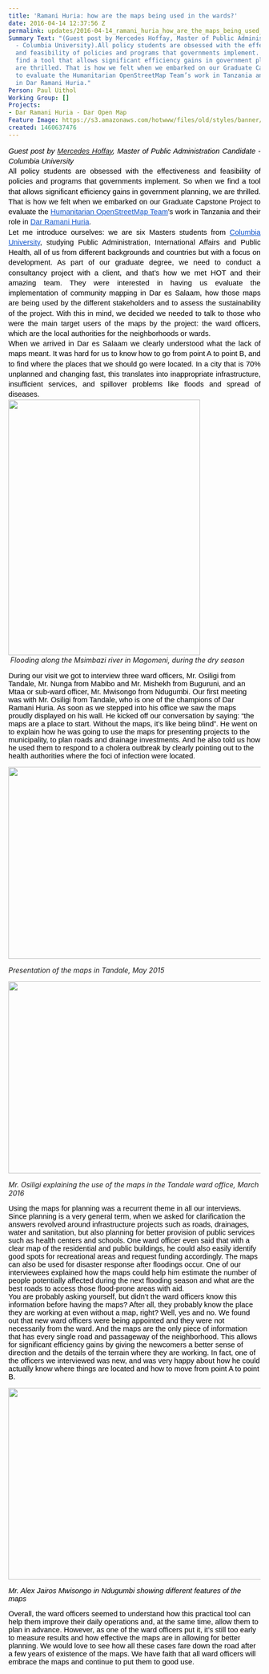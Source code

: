```yaml
---
title: 'Ramani Huria: how are the maps being used in the wards?'
date: 2016-04-14 12:37:56 Z
permalink: updates/2016-04-14_ramani_huria_how_are_the_maps_being_used_in_the_wards?
Summary Text: "(Guest post by Mercedes Hoffay, Master of Public Administration Candidate
  - Columbia University).All policy students are obsessed with the effectiveness
  and feasibility of policies and programs that governments implement. So when we
  find a tool that allows significant efficiency gains in government planning, we
  are thrilled. That is how we felt when we embarked on our Graduate Capstone Project
  to evaluate the Humanitarian OpenStreetMap Team’s work in Tanzania and their role
  in Dar Ramani Huria."
Person: Paul Uithol
Working Group: []
Projects:
- Dar Ramani Huria - Dar Open Map
Feature Image: https://s3.amazonaws.com/hotwww/files/old/styles/banner/public/17639216374_f1e8eb7881_o.jpg
created: 1460637476
---
```


<p style="line-height: 1.38; margin-top: 0pt; margin-bottom: 0pt; text-align: justify;" dir="ltr"><em><span style="font-size: 14.6667px; font-family: Arial; color: #000000; background-color: transparent; font-weight: 400; font-variant: normal; text-decoration: none; vertical-align: baseline;">Guest post by </span></em><span id="docs-internal-guid-d9659fc8-14bc-c4a3-0c71-eaec737f7f61" style="font-size: 14.666666666666666px; font-family: Arial; color: #000000; background-color: transparent; font-weight: 400; font-style: normal; font-variant: normal; text-decoration: none; vertical-align: baseline;"><em><a href="https://twitter.com/mechihoff">Mercedes Hoffay</a>, Master of Public Administration Candidate - Columbia University</em> </span></p><p id="docs-internal-guid-d9659fc8-14bd-44b7-1c57-45a30d3ad10c" style="line-height: 1.38; margin-top: 0pt; margin-bottom: 0pt; text-align: justify;" dir="ltr"><span style="font-size: 14.666666666666666px; font-family: Arial; color: #000000; background-color: transparent; font-weight: 400; font-style: normal; font-variant: normal; text-decoration: none; vertical-align: baseline;">All policy students are obsessed with the effectiveness and feasibility of policies and programs that governments implement. So when we find a tool that allows significant efficiency gains in government planning, we are thrilled. That is how we felt when we embarked on our Graduate Capstone Project to evaluate the </span><a style="text-decoration: none;" href="https://hotosm.org/"><span style="font-size: 14.666666666666666px; font-family: Arial; color: #1155cc; background-color: transparent; font-weight: 400; font-style: normal; font-variant: normal; text-decoration: underline; vertical-align: baseline;">Humanitarian OpenStreetMap Team</span></a><span style="font-size: 14.666666666666666px; font-family: Arial; color: #000000; background-color: transparent; font-weight: 400; font-style: normal; font-variant: normal; text-decoration: none; vertical-align: baseline;">’s work in Tanzania and their role in </span><a style="text-decoration: none;" href="http://ramanihuria.org/"><span style="font-size: 14.666666666666666px; font-family: Arial; color: #1155cc; background-color: transparent; font-weight: 400; font-style: normal; font-variant: normal; text-decoration: underline; vertical-align: baseline;">Dar Ramani Huria</span></a><span style="font-size: 14.666666666666666px; font-family: Arial; color: #000000; background-color: transparent; font-weight: 400; font-style: normal; font-variant: normal; text-decoration: none; vertical-align: baseline;">.</span><br><span style="font-size: 14.666666666666666px; font-family: Arial; color: #000000; background-color: transparent; font-weight: 400; font-style: normal; font-variant: normal; text-decoration: none; vertical-align: baseline;">Let me introduce ourselves: we are six Masters students from </span><a style="text-decoration: none;" href="http://columbia.edu"><span style="font-size: 14.666666666666666px; font-family: Arial; color: #1155cc; background-color: transparent; font-weight: 400; font-style: normal; font-variant: normal; text-decoration: underline; vertical-align: baseline;">Columbia University</span></a><span style="font-size: 14.666666666666666px; font-family: Arial; color: #000000; background-color: transparent; font-weight: 400; font-style: normal; font-variant: normal; text-decoration: none; vertical-align: baseline;">, studying Public Administration, International Affairs and Public Health, all of us from different backgrounds and countries but with a focus on development. As part of our graduate degree, we need to conduct a consultancy project with a client, and that’s how we met HOT and their amazing team. They were interested in having us evaluate the implementation of community mapping in Dar es Salaam, how those maps are being used by the different stakeholders and to assess the sustainability of the project. With this in mind, we decided we needed to talk to those who were the main target users of the maps by the project: the ward officers, which are the local authorities for the neighborhoods or wards.</span></p><p style="line-height: 1.38; margin-top: 0pt; margin-bottom: 0pt; text-align: justify;" dir="ltr"><span style="font-size: 14.666666666666666px; font-family: Arial; color: #000000; background-color: transparent; font-weight: 400; font-style: normal; font-variant: normal; text-decoration: none; vertical-align: baseline;">When we arrived in Dar es Salaam we clearly understood what the lack of maps meant. It was hard for us to know how to go from point A to point B, and to find where the places that we should go were located. In a city that is 70% unplanned and changing fast, this translates into inappropriate infrastructure, insufficient services, and spillover problems like floods and spread of diseases.</span></p><p style="line-height: 1.38; margin-top: 0pt; margin-bottom: 0pt; text-align: justify;" dir="ltr"><span style="font-size: 14.666666666666666px; font-family: Arial; color: #000000; background-color: transparent; font-weight: 400; font-style: normal; font-variant: normal; text-decoration: none; vertical-align: baseline;"><img class="image-large" src="https://s3.amazonaws.com/hotwww/files/old/styles/large/public/IMG-20150821-WA0017.jpg?itok=0JIig2eM" alt="" style="width:383px;height:510px"></span></p><p style="line-height: 1.38; margin-top: 0pt; margin-bottom: 0pt; text-align: justify;" dir="ltr">&nbsp;<em>Flooding along the Msimbazi river in Magomeni, during the dry season</em></p><p><span style="font-size: 14.666666666666666px; font-family: Arial; color: #000000; background-color: transparent; font-weight: 400; font-style: normal; font-variant: normal; text-decoration: none; vertical-align: baseline;">During our visit we got to interview three ward officers, Mr. Osiligi from Tandale, Mr. Nunga from Mabibo and Mr. Mishekh from Buguruni, and an Mtaa or sub-ward officer, Mr. Mwisongo from Ndugumbi. Our first meeting was with Mr. Osiligi from Tandale, who is one of the champions of Dar Ramani Huria. As soon as we stepped into his office we saw the maps proudly displayed on his wall. He kicked off our conversation by saying: “the maps are a place to start. Without the maps, it’s like being blind”. He went on to explain how he was going to use the maps for presenting projects to the municipality, to plan roads and drainage investments. And he also told us how he used them to respond to a cholera outbreak by clearly pointing out to the health authorities where the foci of infection were located.</span></p><p><span style="font-size: 14.666666666666666px; font-family: Arial; color: #000000; background-color: transparent; font-weight: 400; font-style: normal; font-variant: normal; text-decoration: none; vertical-align: baseline;"><img class="image-large" src="https://s3.amazonaws.com/hotwww/files/old/styles/large/public/17639216374_f1e8eb7881_o.jpg?itok=JwE_4SX-" alt="" style="width:510px;height:383px"></span></p><p><em>Presentation of the maps in Tandale, May 2015</em></p><p><img class="image-large" src="https://s3.amazonaws.com/hotwww/files/old/styles/large/public/Copy%20of%20IMG_5967.jpg?itok=YzkcUZE6" alt="" style="width:510px;height:383px"></p><p><em>Mr. Osiligi explaining the use of the maps in the Tandale ward office, March 2016</em></p><p><span style="font-size: 14.666666666666666px; font-family: Arial; color: #000000; background-color: transparent; font-weight: 400; font-style: normal; font-variant: normal; text-decoration: none; vertical-align: baseline;">Using the maps for planning was a recurrent theme in all our interviews. Since planning is a very general term, when we asked for clarification the answers revolved around infrastructure projects such as roads, drainages, water and sanitation, but also planning for better provision of public services such as health centers and schools. One ward officer even said that with a clear map of the residential and public buildings, he could also easily identify good spots for recreational areas and request funding accordingly. The maps can also be used for disaster response after floodings occur. One of our interviewees explained how the maps could help him estimate the number of people potentially affected during the next flooding season and what are the best roads to access those flood-prone areas with aid.</span><br><span style="font-size: 14.666666666666666px; font-family: Arial; color: #000000; background-color: transparent; font-weight: 400; font-style: normal; font-variant: normal; text-decoration: none; vertical-align: baseline;">You are probably asking yourself, but didn’t the ward officers know this information before having the maps? After all, they probably know the place they are working at even without a map, right? Well, yes and no. We found out that new ward officers were being appointed and they were not necessarily from the ward. And the maps are the only piece of information that has every single road and passageway of the neighborhood. This allows for significant efficiency gains by giving the newcomers a better sense of direction and the details of the terrain where they are working. In fact, one of the officers we interviewed was new, and was very happy about how he could actually know where things are located and how to move from point A to point B.</span></p><p><img class="image-large" src="https://s3.amazonaws.com/hotwww/files/old/styles/large/public/Copy%20of%20IMG_4939.JPG?itok=hLHOerCL" alt="" style="width:510px;height:383px"></p><p><em><span id="docs-internal-guid-d9659fc8-14c4-bf74-8f9d-39adffa94cf2" style="font-size: 14.6667px; font-family: Arial; color: #000000; background-color: transparent; font-variant: normal; text-decoration: none; vertical-align: baseline;">Mr. Alex Jairos Mwisongo in Ndugumbi showing different features of the maps</span></em></p><p><span id="docs-internal-guid-d9659fc8-14bd-d1e1-be09-024c526f91da" style="font-size: 14.666666666666666px; font-family: Arial; color: #000000; background-color: transparent; font-weight: 400; font-style: normal; font-variant: normal; text-decoration: none; vertical-align: baseline;">Overall, the ward officers seemed to understand how this practical tool can help them improve their daily operations and, at the same time, allow them to plan in advance. However, as one of the ward officers put it, it’s still too early to measure results and how effective the maps are in allowing for better planning. We would love to see how all these cases fare down the road after a few years of existence of the maps. We have faith that all ward officers will embrace the maps and continue to put them to good use. </span></p>
